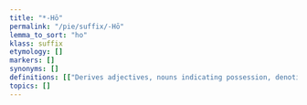 ```yaml
---
title: "*-Hō"
permalink: "/pie/suffix/-Hō"
lemma_to_sort: "ho"
klass: suffix
etymology: []
markers: []
synonyms: []
definitions: [["Derives adjectives, nouns indicating possession, denoting burden, authority."]]
topics: []
---
```

